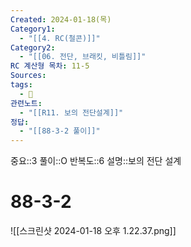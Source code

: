 ```yaml
---
Created: 2024-01-18(목)
Category1:
  - "[[4. RC(철콘)]]"
Category2:
  - "[[06. 전단, 브래킷, 비틀림]]"
RC 계산형 목차: 11-5
Sources: 
tags:
  - 🧮
관련노트:
  - "[[R11. 보의 전단설계]]"
정답:
  - "[[88-3-2 풀이]]"
---
```

중요::3
풀이::O
반복도::6
설명::보의 전단 설계

#  88-3-2

![[스크린샷 2024-01-18 오후 1.22.37.png]]